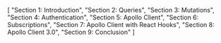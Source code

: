 [
"Section 1: Introduction",
"Section 2: Queries",
"Section 3: Mutations",
"Section 4: Authentication",
"Section 5: Apollo Client",
"Section 6: Subscriptions",
"Section 7: Apollo Client with React Hooks",
"Section 8: Apollo Client 3.0",
"Section 9: Conclusion"
]
